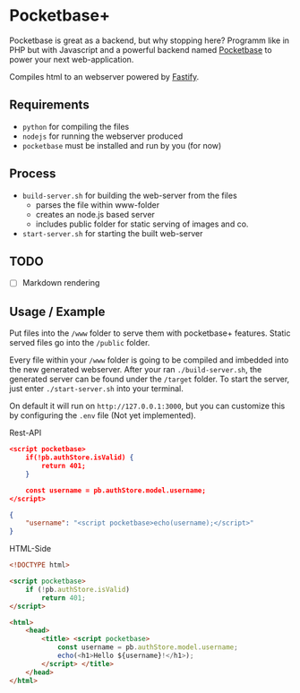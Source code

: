# Pocketbase+

Pocketbase is great as a backend, but why stopping here?
Programm like in PHP but with Javascript and a powerful backend named [Pocketbase](https://pocketbase.io/)
to power your next web-application.

Compiles html to an webserver powered by [Fastify](https://fastify.dev/).

## Requirements

- `python` for compiling the files
- `nodejs` for running the webserver produced
- `pocketbase` must be installed and run by you (for now)

## Process

- `build-server.sh` for building the web-server from the files
  - parses the file within www-folder
  - creates an node.js based server
  - includes public folder for static serving of images and co.
- `start-server.sh` for starting the built web-server

## TODO

- [ ] Markdown rendering

## Usage / Example

Put files into the `/www` folder to serve them with pocketbase+ features.
Static served files go into the `/public` folder.

Every file within your `/www` folder is going to be compiled and imbedded into the new generated webserver.
After your ran `./build-server.sh`, the generated server can be found under the `/target` folder.
To start the server, just enter `./start-server.sh` into your terminal.

On default it will run on `http://127.0.0.1:3000`, but you can customize this by configuring the `.env` file (Not yet implemented).

Rest-API
```json
<script pocketbase>
    if(!pb.authStore.isValid) {
        return 401;
    }

    const username = pb.authStore.model.username;
</script>

{
    "username": "<script pocketbase>echo(username);</script>"
}

```

HTML-Side
```html
<!DOCTYPE html>

<script pocketbase>
    if (!pb.authStore.isValid)
        return 401;
</script>

<html>
    <head>
        <title> <script pocketbase>
            const username = pb.authStore.model.username;
            echo(<h1>Hello ${username}!</h1>);
        </script> </title>
    </head>
</html>
```